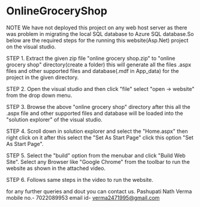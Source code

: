 # OnlineGroceryShop


NOTE
  We have not deployed this project on any web host server as there was problem in migrating the local 
  SQL database to Azure SQL database.So below are the required steps for the running this website(Asp.Net) project 
  on the visual studio. 
 
STEP 1.
    Extract the given zip file "online grocery shop.zip" to "online grocery shop" directory(create a folder)
    this will generate all the files   .aspx files and other supported files and database(.mdf in App_data) for the
    project in the given directory.

STEP 2.
    Open the visual studio and then click "file" select "open -> website" from the drop down menu.

STEP 3.
    Browse the above "online grocery shop" directory  after this all the .aspx file and other supported files and database
    will be loaded into the "solution explorer" of the visual studio.

STEP 4.
    Scroll down in solution explorer and select the "Home.aspx" then right click on it after this
    select the "Set As Start Page" click this option "Set As Start Page".

STEP 5.
    Select the "build" option from the menubar and click "Build Web Site".
    Select any Browser like  "Google Chrome" from the toolbar to run the  website as shown in the attached video.

STEP 6.
    Follows same steps in the video to run the website.

for any further queries and dout you can contact us.
Pashupati Nath Verma
mobile no.- 7022089953
email id- verma2471995@gmail.com

  
